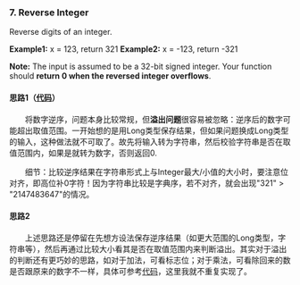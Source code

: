 ### 7. Reverse Integer

Reverse digits of an integer.

**Example1:** x = 123, return 321
**Example2:** x = -123, return -321

**Note:**
The input is assumed to be a 32-bit signed integer. Your function should **return 0 when the reversed integer overflows**.

#### 思路1（[代码](https://github.com/sherlockyb/LeetCode/blob/master/src/main/java/org/sherlockyb/leetcode/math/reverseInteger/Solution.java)）

  将数字逆序，问题本身比较常规，但**溢出问题**很容易被忽略：逆序后的数字可能超出取值范围。一开始想的是用Long类型保存结果，但如果问题换成Long类型的输入，这种做法就不可取了。故先将输入转为字符串，然后校验字符串是否在取值范围内，如果是就转为数字，否则返回0.

  细节：比较逆序结果在字符串形式上与Integer最大/小值的大小时，要注意位对齐，即高位补0字符！因为字符串比较是字典序，若不对齐，就会出现"321" > "2147483647"的情况。

#### 思路2

  上述思路还是停留在先想方设法保存逆序结果（如更大范围的Long类型，字符串等），然后再通过比较大小看其是否在取值范围内来判断溢出。其实对于溢出的判断还有更巧妙的思路，如对于加法，可看标志位；对于乘法，可看除回来的数是否跟原来的数字不一样，具体可参考[代码](http://coolshell.cn/articles/11466.html)，这里我就不重复实现了。